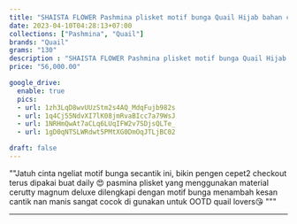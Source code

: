 ```yaml
---
title: "SHAISTA FLOWER Pashmina plisket motif bunga Quail Hijab bahan ceruty"
date: 2023-04-10T04:28:13+07:00
collections: ["Pashmina", "Quail"]
brands: "Quail"
grams: "130"
description : "SHAISTA FLOWER Pashmina plisket motif bunga Quail Hijab bahan ceruty"
price: "56,000.00"

google_drive:
  enable: true
  pics:
  - url: 1zh3LqD8wvUUzStm2s4AQ_MdqFujb982s
  - url: 1q4Cj55NdvXI7lK08jmRvaBIcc7a79WsJ
  - url: 1NRHmQwAt7aCLq6LUqIFW2v7SDjsQLTe_
  - url: 1gD0qNTSLWRdwt5PMtXG0DmOqJTLjBC02

draft: false
---
```


""Jatuh cinta ngeliat motif bunga secantik ini, bikin pengen cepet2 checkout terus dipakai buat daily 😍 pasmina plisket yang menggunakan material cerutty magnum deluxe dilengkapi dengan motif bunga menambah kesan cantik nan manis sangat cocok di gunakan untuk OOTD quail lovers😘 """

----------    
 
